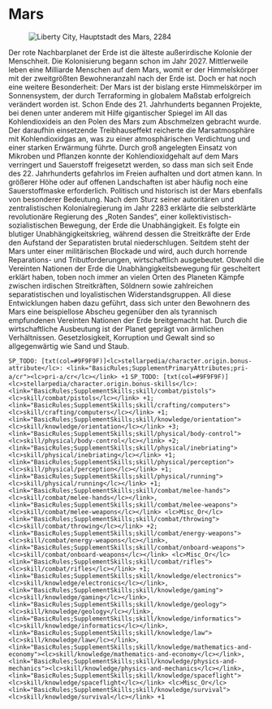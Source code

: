 # Mars

<figure><img src="Ssellarpedia/images/basic-rules/appendix-character-origin/mars/mars.png" alt="Liberty City, Hauptstadt des Mars, 2284"><figcaption></figcaption></figure>

Der rote Nachbarplanet der Erde ist die älteste außerirdische Kolonie der Menschheit. Die Kolonisierung begann schon im Jahr 2027. Mittlerweile leben eine Milliarde Menschen auf dem Mars, womit er der Himmelskörper mit der zweitgrößten Bewohneranzahl nach der Erde ist. Doch er hat noch eine weitere Besonderheit: Der Mars ist der bislang erste Himmelskörper im Sonnensystem, der durch Terraforming in globalem Maßstab erfolgreich verändert worden ist. Schon Ende des 21. Jahrhunderts begannen Projekte, bei denen unter anderem mit Hilfe gigantischer Spiegel im All das Kohlendioxideis an den Polen des Mars zum Abschmelzen gebracht wurde. Der daraufhin einsetzende Treibhauseffekt reicherte die Marsatmosphäre mit Kohlendioxidgas an, was zu einer atmosphärischen Verdichtung und einer starken Erwärmung führte. Durch groß angelegten Einsatz von Mikroben und Pflanzen konnte der Kohlendioxidgehalt auf dem Mars verringert und Sauerstoff freigesetzt werden, so dass man sich seit Ende des 22. Jahrhunderts gefahrlos im Freien aufhalten und dort atmen kann. In größerer Höhe oder auf offenen Landschaften ist aber häufig noch eine Sauerstoffmaske erforderlich.
Politisch und historisch ist der Mars ebenfalls von besonderer Bedeutung. Nach dem Sturz seiner autoritären und zentralistischen Kolonialregierung im Jahr 2283 erklärte die selbsterklärte revolutionäre Regierung des „Roten Sandes“, einer kollektivistisch-sozialistischen Bewegung, der Erde die Unabhängigkeit. Es folgte ein blutiger Unabhängigkeitskrieg, während dessen die Streitkräfte der Erde den Aufstand der Separatisten brutal niederschlugen. Seitdem steht der Mars unter einer militärischen Blockade und wird, auch durch horrende Reparations- und Tributforderungen, wirtschaftlich ausgebeutet. Obwohl die Vereinten Nationen der Erde die Unabhängigkeitsbewegung für gescheitert erklärt haben, toben noch immer an vielen Orten des Planeten Kämpfe zwischen irdischen Streitkräften, Söldnern sowie zahlreichen separatistischen und loyalistischen Widerstandsgruppen.
All diese Entwicklungen haben dazu geführt, dass sich unter den Bewohnern des Mars eine beispiellose Abscheu gegenüber den als tyrannisch empfundenen Vereinten Nationen der Erde breitgemacht hat. Durch die wirtschaftliche Ausbeutung ist der Planet geprägt von ärmlichen Verhältnissen. Gesetzlosigkeit, Korruption und Gewalt sind so allgegenwärtig wie Sand und Staub.

`SP_TODO: [txt(col=#9F9F9F)]<lc>stellarpedia/character.origin.bonus-attribute</lc>: <link="BasicRules;SupplementPrimaryAttributes;pri-a/cr"><lc>pri-a/cr</lc></link> +1`
`SP_TODO: [txt(col=#9F9F9F)]<lc>stellarpedia/character.origin.bonus-skills</lc>: <link="BasicRules;SupplementSkills;skill/combat/pistols"><lc>skill/combat/pistols</lc></link> +1; <link="BasicRules;SupplementSkills;skill/crafting/computers"><lc>skill/crafting/computers</lc></link> +1; <link="BasicRules;SupplementSkills;skill/knowledge/orientation"><lc>skill/knowledge/orientation</lc></link> +3; <link="BasicRules;SupplementSkills;skill/physical/body-control"><lc>skill/physical/body-control</lc></link> +2; <link="BasicRules;SupplementSkills;skill/physical/inebriating"><lc>skill/physical/inebriating</lc></link> +1; <link="BasicRules;SupplementSkills;skill/physical/perception"><lc>skill/physical/perception</lc></link> +1; <link="BasicRules;SupplementSkills;skill/physical/running"><lc>skill/physical/running</lc></link> +1; <link="BasicRules;SupplementSkills;skill/combat/melee-hands"><lc>skill/combat/melee-hands</lc></link>, <link="BasicRules;SupplementSkills;skill/combat/melee-weapons"><lc>skill/combat/melee-weapons</lc></link> <lc>Misc_Or</lc> <link="BasicRules;SupplementSkills;skill/combat/throwing"><lc>skill/combat/throwing</lc></link> +2; <link="BasicRules;SupplementSkills;skill/combat/energy-weapons"><lc>skill/combat/energy-weapons</lc></link>, <link="BasicRules;SupplementSkills;skill/combat/onboard-weapons"><lc>skill/combat/onboard-weapons</lc></link> <lc>Misc_Or</lc> <link="BasicRules;SupplementSkills;skill/combat/rifles"><lc>skill/combat/rifles</lc></link> +1; <link="BasicRules;SupplementSkills;skill/knowledge/electronics"><lc>skill/knowledge/electronics</lc></link>, <link="BasicRules;SupplementSkills;skill/knowledge/gaming"><lc>skill/knowledge/gaming</lc></link>, <link="BasicRules;SupplementSkills;skill/knowledge/geology"><lc>skill/knowledge/geology</lc></link>, <link="BasicRules;SupplementSkills;skill/knowledge/informatics"><lc>skill/knowledge/informatics</lc></link>, <link="BasicRules;SupplementSkills;skill/knowledge/law"><lc>skill/knowledge/law</lc></link>, <link="BasicRules;SupplementSkills;skill/knowledge/mathematics-and-economy"><lc>skill/knowledge/mathematics-and-economy</lc></link>, <link="BasicRules;SupplementSkills;skill/knowledge/physics-and-mechanics"><lc>skill/knowledge/physics-and-mechanics</lc></link>, <link="BasicRules;SupplementSkills;skill/knowledge/spaceflight"><lc>skill/knowledge/spaceflight</lc></link> <lc>Misc_Or</lc> <link="BasicRules;SupplementSkills;skill/knowledge/survival"><lc>skill/knowledge/survival</lc></link> +1`
